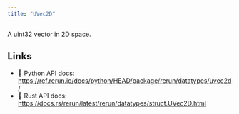 ```yaml
---
title: "UVec2D"
---
```


A uint32 vector in 2D space.


## Links
 * 🐍 Python API docs: https://ref.rerun.io/docs/python/HEAD/package/rerun/datatypes/uvec2d/
 * 🦀 Rust API docs: https://docs.rs/rerun/latest/rerun/datatypes/struct.UVec2D.html


